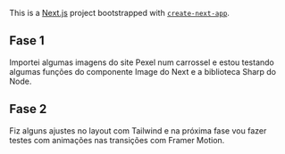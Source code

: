 This is a [Next.js](https://nextjs.org/) project bootstrapped with [`create-next-app`](https://github.com/vercel/next.js/tree/canary/packages/create-next-app).

## Fase 1

Importei algumas imagens do site Pexel num carrossel e estou testando algumas funções do componente Image do Next e a biblioteca Sharp do Node.

## Fase 2

Fiz alguns ajustes no layout com Tailwind e na próxima fase vou fazer testes com animações nas transições com Framer Motion.
